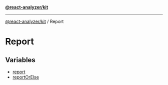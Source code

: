 [**@react-analyzer/kit**](../../../README.md)

***

[@react-analyzer/kit](../../../README.md) / Report

# Report

## Variables

- [report](variables/report.md)
- [reportOrElse](variables/reportOrElse.md)
